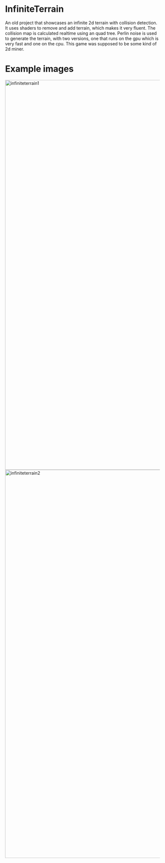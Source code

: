 # InfiniteTerrain

An old project that showcases an infinite 2d terrain with collision detection. It uses shaders to remove and add terrain, which makes it very fluent. The collision map is calculated realtime using an quad tree.
Perlin noise is used to generate the terrain, with two versions, one that runs on the gpu which is very fast and one on the cpu. This game was supposed to be some kind of 2d miner.

# Example images
<img width="1264" alt="infiniteterrain1" src="https://user-images.githubusercontent.com/12778025/47967402-2446cc00-e05d-11e8-97e7-31977debd370.png">
<img width="1259" alt="infiniteterrain2" src="https://user-images.githubusercontent.com/12778025/47967403-2577f900-e05d-11e8-81c8-5fe851e4ccc5.png">
